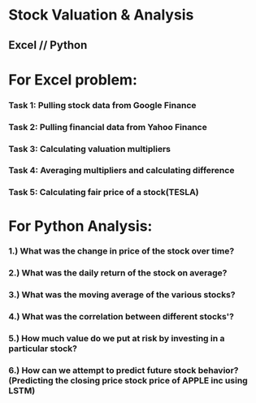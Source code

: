 # Stock Valuation & Analysis
## Excel // Python

# For Excel problem:
### Task 1: Pulling stock data from Google Finance
### Task 2: Pulling financial data from Yahoo Finance
### Task 3: Calculating valuation multipliers
### Task 4: Averaging multipliers and calculating difference
### Task 5: Calculating fair price of a stock(TESLA)


# For Python Analysis:

### 1.) What was the change in price of the stock over time?
### 2.) What was the daily return of the stock on average?
### 3.) What was the moving average of the various stocks?
### 4.) What was the correlation between different stocks'?
### 5.) How much value do we put at risk by investing in a particular stock?
### 6.) How can we attempt to predict future stock behavior? (Predicting the closing price stock price of APPLE inc using LSTM)
